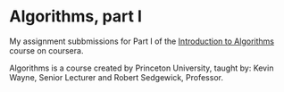 # Algorithms, part I
My assignment subbmissions for Part I of the [Introduction to Algorithms](https://www.coursera.org/learn/algorithms-part1) course on coursera.

Algorithms is a course created by Princeton University, taught by: Kevin Wayne, Senior Lecturer and Robert Sedgewick, Professor.
